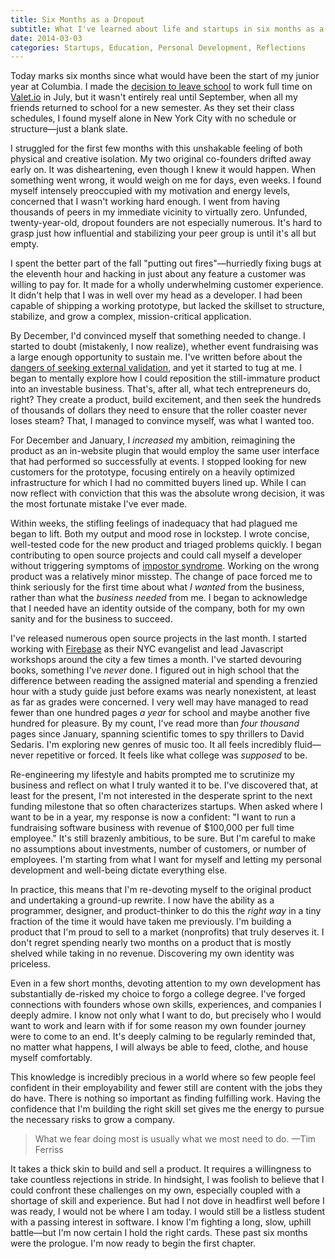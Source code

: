 ```yaml
---
title: Six Months as a Dropout
subtitle: What I've learned about life and startups in six months as a full time founder and college dropout
date: 2014-03-03
categories: Startups, Education, Personal Development, Reflections
---
```


Today marks six months since what would have been the start of my junior year at Columbia. I made the [decision to leave school](http://www.bendrucker.me/posts/going-all-in/) to work full time on [Valet.io](http://www.valet.io) in July, but it wasn't entirely real until September, when all my friends returned to school for a new semester. As they set their class schedules, I found myself alone in New York City with no schedule or structure—just a blank slate.

I struggled for the first few months with this unshakable feeling of both physical and creative isolation. My two original co-founders drifted away early on. It was disheartening, even though I knew it would happen. When something went wrong, it would weigh on me for days, even weeks. I found myself intensely preoccupied with my motivation and energy levels, concerned that I wasn't working hard enough. I went from having thousands of peers in my immediate vicinity to virtually zero. Unfunded, twenty-year-old, dropout founders are not especially numerous. It's hard to grasp just how influential and stabilizing your peer group is until it's all but empty. 

I spent the better part of the fall "putting out fires"—hurriedly fixing bugs at the eleventh hour and hacking in just about any feature a customer was willing to pay for. It made for a wholly underwhelming customer experience. It didn't help that I was in well over my head as a developer. I had been capable of shipping a working prototype, but lacked the skillset to structure, stabilize, and grow a complex, mission-critical application.

By December, I'd convinced myself that something needed to change. I started to doubt (mistakenly, I now realize), whether event fundraising was a large enough opportunity to sustain me. I've written before about the [dangers of seeking external validation](http://www.bendrucker.me/posts/why-i-didnt-apply-to-ycombinator/), and yet it started to tug at me. I began to mentally explore how I could reposition the still-immature product into an investable business. That's, after all, what tech entrepreneurs do, right? They create a product, build excitement, and then seek the hundreds of thousands of dollars they need to ensure that the roller coaster never loses steam? That, I managed to convince myself, was what I wanted too. 

For December and January, I *increased* my ambition, reimagining the product as an in-website plugin that would employ the same user interface that had performed so successfully at events. I stopped looking for new customers for the prototype, focusing entirely on a heavily optimized infrastructure for which I had no committed buyers lined up. While I can now reflect with conviction that this was the absolute wrong decision, it was the most fortunate mistake I've ever made. 

Within weeks, the stifling feelings of inadequacy that had plagued me began to lift. Both my output and mood rose in lockstep. I wrote concise, well-tested code for the new product and triaged problems quickly. I began contributing to open source projects and could call myself a developer without triggering symptoms of [impostor syndrome](http://en.wikipedia.org/wiki/Impostor_syndrome). Working on the wrong product was a relatively minor misstep. The change of pace forced me to think seriously for the first time about what *I wanted* from the business, rather than what the *business needed* from me. I began to acknowledge that I needed have an identity outside of the company, both for my own sanity and for the business to succeed. 

I've released numerous open source projects in the last month. I started working with [Firebase](http://firebase.com) as their NYC evangelist and lead Javascript workshops around the city a few times a month. I've started devouring books, something I've *never* done. I figured out in high school that the difference between reading the assigned material and spending a frenzied hour with a study guide just before exams was nearly nonexistent, at least as far as grades were concerned. I very well may have managed to read fewer than one hundred pages *a year* for school and maybe another five hundred for pleasure. By my count, I've read more than *four thousand* pages since January, spanning scientific tomes to spy thrillers to David Sedaris. I'm exploring new genres of music too. It all feels incredibly fluid—never repetitive or forced. It feels like what college was *supposed* to be. 

Re-engineering my lifestyle and habits prompted me to scrutinize my business and reflect on what I truly wanted it to be. I've discovered that, at least for the present, I'm not interested in the desperate sprint to the next funding milestone that so often characterizes startups. When asked where I want to be in a year, my response is now a confident: "I want to run a fundraising software business with revenue of $100,000 per full time employee." It's still brazenly ambitious, to be sure. But I'm careful to make no assumptions about investments, number of customers, or number of employees. I'm starting from what I want for myself and letting my personal development and well-being dictate everything else. 

In practice, this means that I'm re-devoting myself to the original product and undertaking a ground-up rewrite. I now have the ability as a programmer, designer, and product-thinker to do this the *right way* in a tiny fraction of the time it would have taken me previously. I'm building a product that I'm proud to sell to a market (nonprofits) that truly deserves it. I don't regret spending nearly two months on a product that is mostly shelved while taking in no revenue. Discovering my own identity was priceless. 

Even in a few short months, devoting attention to my own development has substantially de-risked my choice to forgo a college degree. I've forged connections with founders whose own skills, experiences, and companies I deeply admire. I know not only what I want to do, but precisely who I would want to work and learn with if for some reason my own founder journey were to come to an end. It's deeply calming to be regularly reminded that, no matter what happens, I will always be able to feed, clothe, and house myself comfortably. 

This knowledge is incredibly precious in a world where so few people feel confident in their employability and fewer still are content with the jobs they do have. There is nothing so important as finding fulfilling work. Having the confidence that I'm building the right skill set gives me the energy to pursue the necessary risks to grow a company. 

> What we fear doing most is usually what we most need to do. —Tim Ferriss

It takes a thick skin to build and sell a product. It requires a willingness to take countless rejections in stride. In hindsight, I was foolish to believe that I could confront these challenges on my own, especially coupled with a shortage of skill and experience. But had I not dove in headfirst well before I was ready, I would not be where I am today. I would still be a listless student with a passing interest in software. I know I'm fighting a long, slow, uphill battle—but I'm now certain I hold the right cards. These past six months were the prologue. I'm now ready to begin the first chapter. 